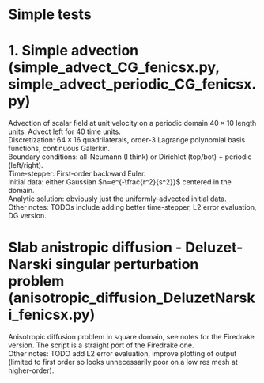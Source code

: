 # Simple tests

# 1. Simple advection (simple_advect_CG_fenicsx.py, simple_advect_periodic_CG_fenicsx.py)

Advection of scalar field at unit velocity on a periodic domain $40 \times 10$ length units.  Advect left for $40$ time units.\
Discretization: $64 \times 16$ quadrilaterals, order-3 Lagrange polynomial basis functions, continuous Galerkin.\
Boundary conditions: all-Neumann (I think) or Dirichlet (top/bot) + periodic (left/right).\
Time-stepper: First-order backward Euler.\
Initial data: either Gaussian $n=e^{-\frac{r^2}{s^2}}$ centered in the domain.\
Analytic solution: obviously just the uniformly-advected initial data.\
Other notes: TODOs include adding better time-stepper, L2 error evaluation, DG version.

# Slab anistropic diffusion - Deluzet-Narski singular perturbation problem (anisotropic_diffusion_DeluzetNarski_fenicsx.py)

Anisotropic diffusion problem in square domain, see notes for the Firedrake version.  The script is a straight port of the Firedrake one. \
Other notes: TODO add L2 error evaluation, improve plotting of output (limited to first order so looks unnecessarily poor on a low res mesh at higher-order).
